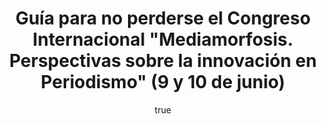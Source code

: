 ---
title: Guía para no perderse el Congreso Internacional "Mediamorfosis. Perspectivas sobre la innovación en Periodismo" (9 y 10 de junio)
excerpt: "Más de 200 expertos se reúnen en el XXIII Congreso Internacional de la Sociedad Española de Periodística, organizado por la Universidad Miguel Hernández de Elche durante el 9 y 10 de junio. Se trata de uno de los congresos de periodismo con más solera en España, que aglutina a los profesores que imparten docencia en las titulaciones de Periodismo y este año lo organiza Periodismo UMH. Esta reunión científica, pilotada por el equipo de profesores del Máster de Innovación en Periodismo de la UMH, analizará la transformación que experimentan los medios y las claves para desarrollar un periodismo de calidad que sea viable e innovador."
author:
  name: Jose A. García Avilés
  twitter: jagaraviles
  gplus:  
  bio: Coordinador Módulo Audiencias
  image: jga.jpg
  link: https://twitter.com/jagaraviles
---